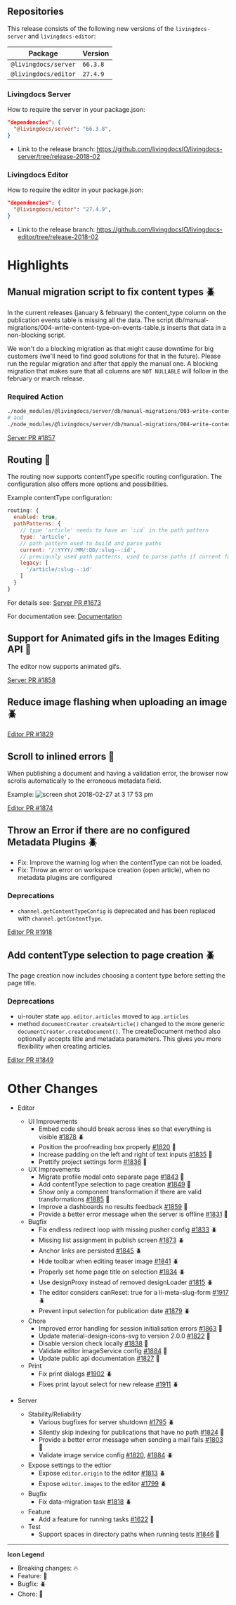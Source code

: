 
## Repositories

This release consists of the following new versions of the `livingdocs-server` and `livingdocs-editor`:

Package | Version
--- | ---
`@livingdocs/server` | `66.3.8`
`@livingdocs/editor` | `27.4.9`

### Livingdocs Server

How to require the server in your package.json:

```json
"dependencies": {
  "@livingdocs/server": "66.3.8",
}
```

- Link to the release branch:
  https://github.com/livingdocsIO/livingdocs-server/tree/release-2018-02

### Livingdocs Editor

How to require the editor in your package.json:

```json
"dependencies": {
  "@livingdocs/editor": "27.4.9",
}
```

- Link to the release branch:
  https://github.com/livingdocsIO/livingdocs-editor/tree/release-2018-02

# Highlights

## Manual migration script to fix content types :beetle:

In the current releases (january & february) the content_type column on the publication events table is missing all the data. The script db/manual-migrations/004-write-content-type-on-events-table.js inserts that data in a non-blocking script.

We won't do a blocking migration as that might cause downtime for big customers (we'll need to find good solutions for that in the future). Please run the regular migration and after that apply the manual one. A blocking migration that makes sure that all columns are `NOT NULLABLE` will follow in the february or march release.

### Required Action
```bash
./node_modules/@livingdocs/server/db/manual-migrations/003-write-content-type-v2.js
# and
./node_modules/@livingdocs/server/db/manual-migrations/004-write-content-type-on-events-table.js
```
[Server PR #1857](https://github.com/livingdocsIO/livingdocs-server/pull/1857)


## Routing :gift:

The routing now supports contentType specific routing configuration. The
configuration also offers more options and possibilities.

Example contentType configuration:
```js
routing: {
  enabled: true,
  pathPatterns: {
    // type 'article' needs to have an `:id` in the path pattern
    type: 'article',
    // path pattern used to build and parse paths
    current: '/:YYYY/:MM/:DD/:slug--:id',
    // previously used path patterns, used to parse paths if current failed
    legacy: [
      '/article/:slug--:id'
    ]
  }
}
```

For details see: [Server PR #1673](https://github.com/livingdocsIO/livingdocs-server/pull/1673)

For documentation see: [Documentation](https://docs.livingdocs.io/reference-docs/server-public-api/routing-system.html)


## Support for Animated gifs in the Images Editing API :gift:

The editor now supports animated gifs.

[Server PR #1858](https://github.com/livingdocsIO/livingdocs-server/pull/1858)


## Reduce image flashing when uploading an image :beetle:

[Editor PR #1829](https://github.com/livingdocsIO/livingdocs-editor/pull/1829)


## Scroll to inlined errors :gift:

When publishing a document and having a validation error, the browser now scrolls automatically to the erroneous metadata field.

Example:
![screen shot 2018-02-27 at 3 17 53 pm](https://user-images.githubusercontent.com/1951875/36733629-78b552d0-1bd1-11e8-95e1-01cf6fca6821.png)

[Editor PR #1874](https://github.com/livingdocsIO/livingdocs-editor/pull/1874)



## Throw an Error if there are no configured Metadata Plugins :beetle:

- Fix: Improve the warning log when the contentType can not be loaded.
- Fix: Throw an error on workspace creation (open article), when no metadata plugins are configured

### Deprecations

- `channel.getContentTypeConfig` is deprecated and has been replaced with `channel.getContentType`.

[Editor PR #1918](https://github.com/livingdocsIO/livingdocs-editor/pull/1918)


## Add contentType selection to page creation :beetle:

The page creation now includes choosing a content type before setting the page title.

### Deprecations

- ui-router state `app.editor.articles` moved to `app.articles`
- method `documentCreator.createArticle()` changed to the more generic `documentCreator.createDocument()`. The createDocument method also optionally accepts title and metadata parameters. This gives you more flexibility when creating articles.

[Editor PR #1849](https://github.com/livingdocsIO/livingdocs-editor/pull/1849)


# Other Changes

* Editor
  * UI Improvements
    * Еmbed code should break across lines so that everything is visible [#1878](https://github.com/livingdocsIO/livingdocs-editor/pull/1878) :beetle:
    * Position the proofreading box properly [#1820](https://github.com/livingdocsIO/livingdocs-editor/pull/1820) :wrench:
    * Increase padding on the left and right of text inputs [#1835](https://github.com/livingdocsIO/livingdocs-editor/pull/1835) :wrench:
    * Prettify project settings form [#1836](https://github.com/livingdocsIO/livingdocs-editor/pull/1836) :wrench:
  * UX Improvements
    * Migrate profile modal onto separate page [#1843](https://github.com/livingdocsIO/livingdocs-editor/pull/1843) :wrench:
    * Add contentType selection to page creation [#1849](https://github.com/livingdocsIO/livingdocs-editor/pull/1849) :gift:
    * Show only a component transformation if there are valid transformations [#1885](https://github.com/livingdocsIO/livingdocs-editor/pull/1885) :wrench:
    * Improve a dashboards no results feedback [#1859](https://github.com/livingdocsIO/livingdocs-editor/pull/1859) :wrench:
    * Provide a better error message when the server is offline [#1831](https://github.com/livingdocsIO/livingdocs-editor/pull/1831) :wrench:
  * Bugfix
    * Fix endless redirect loop with missing pusher config [#1833](https://github.com/livingdocsIO/livingdocs-editor/pull/1833) :beetle:
    * Missing list assignment in publish screen [#1873](https://github.com/livingdocsIO/livingdocs-editor/pull/1873) :beetle:
    * Anchor links are persisted [#1845](https://github.com/livingdocsIO/livingdocs-editor/pull/1845) :beetle:
    * Hide toolbar when editing teaser image [#1841](https://github.com/livingdocsIO/livingdocs-editor/pull/1841) :beetle:
    * Properly set home page title on selection [#1834](https://github.com/livingdocsIO/livingdocs-editor/pull/1834) :beetle:
    * Use designProxy instead of removed designLoader [#1815](https://github.com/livingdocsIO/livingdocs-editor/pull/1815) :beetle:
    * The editor considers canReset: true for a li-meta-slug-form [#1917](https://github.com/livingdocsIO/livingdocs-editor/pull/1917) :beetle:
    * Prevent input selection for publication date [#1879](https://github.com/livingdocsIO/livingdocs-editor/pull/1879) :beetle:
  * Chore
    * Improved error handling for session initialisation errors [#1863](https://github.com/livingdocsIO/livingdocs-editor/pull/1863) :wrench:
    * Update material-design-icons-svg to version 2.0.0 [#1822](https://github.com/livingdocsIO/livingdocs-editor/pull/1822) :wrench:
    * Disable version check locally [#1838](https://github.com/livingdocsIO/livingdocs-editor/pull/1838) :wrench:
    * Validate editor imageService config [#1884](https://github.com/livingdocsIO/livingdocs-editor/pull/1884) :wrench:
    * Update public api documentation [#1827](https://github.com/livingdocsIO/livingdocs-editor/pull/1827) :wrench:
  * Print
    * Fix print dialogs [#1902](https://github.com/livingdocsIO/livingdocs-editor/pull/1902) :beetle:
    * Fixes print layout select for new release [#1911](https://github.com/livingdocsIO/livingdocs-editor/pull/1911) :beetle:


* Server
  * Stability/Reliability
    * Various bugfixes for server shutdown [#1795](https://github.com/livingdocsIO/livingdocs-server/pull/1795) :beetle:
    * Silently skip indexing for publications that have no path [#1824](https://github.com/livingdocsIO/livingdocs-server/pull/1824) :wrench:
    * Provide a better error message when sending a mail fails [#1803](https://github.com/livingdocsIO/livingdocs-server/pull/1803) :wrench:
    * Validate image service config [#1820](https://github.com/livingdocsIO/livingdocs-server/pull/1820), [#1884](https://github.com/livingdocsIO/livingdocs-editor/pull/1884) :beetle:
  * Expose settings to the edtior
    * Expose `editor.origin` to the editor [#1813](https://github.com/livingdocsIO/livingdocs-server/pull/1813) :beetle:
    * Expose `editor.images` to the editor [#1799](https://github.com/livingdocsIO/livingdocs-server/pull/1799) :beetle:
  * Bugfix
    * Fix data-migration task [#1818](https://github.com/livingdocsIO/livingdocs-server/pull/1818) :beetle:
  * Feature
    * Add a feature for running tasks [#1622](https://github.com/livingdocsIO/livingdocs-server/pull/1622) :wrench:
  * Test
    * Support spaces in directory paths when running tests [#1846](https://github.com/livingdocsIO/livingdocs-server/pull/1846) :wrench:
---

  **Icon Legend**

  * Breaking changes: :fire:
  * Feature: :gift:
  * Bugfix: :beetle:
  * Chore: :wrench:
